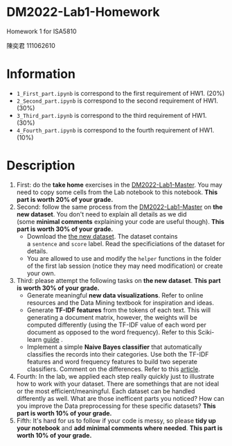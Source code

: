 # DM2022-Lab1-Homework
Homework 1 for ISA5810

陳奕君 111062610

# Information
- `1_First_part.ipynb` is correspond to the first requirement of HW1. (20%)
- `2_Second_part.ipynb` is correspond to the second requirement of HW1. (30%)
- `3_Third_part.ipynb` is correspond to the third requirement of HW1. (30%)
- `4_Fourth_part.ipynb` is correspond to the fourth requirement of HW1. (10%)

# Description
1. First: do the **take home** exercises in the [DM2022-Lab1-Master](https://github.com/keziatamus/DM2022-Lab1-Master). You may need to copy some cells from the Lab notebook to this notebook. **This part is worth 20% of your grade.**
2. Second: follow the same process from the [DM2022-Lab1-Master](https://github.com/keziatamus/DM2022-Lab1-Master) on **the new dataset**. You don't need to explain all details as we did (some **minimal comments** explaining your code are useful though). **This part is worth 30% of your grade.**
    - Download the [the new dataset](https://archive.ics.uci.edu/ml/datasets/Sentiment+Labelled+Sentences#). The dataset contains a `sentence` and `score` label. Read the specificiations of the dataset for details.
    - You are allowed to use and modify the `helper` functions in the folder of the first lab session (notice they may need modification) or create your own.
3. Third: please attempt the following tasks on **the new dataset**. **This part is worth 30% of your grade.**
    - Generate meaningful **new data visualizations**. Refer to online resources and the Data Mining textbook for inspiration and ideas.
    - Generate **TF-IDF features** from the tokens of each text. This will generating a document matrix, however, the weights will be computed differently (using the TF-IDF value of each word per document as opposed to the word frequency). Refer to this Sciki-learn [guide](http://scikit-learn.org/stable/modules/generated/sklearn.feature_extraction.text.TfidfVectorizer.html) .
    - Implement a simple **Naive Bayes classifier** that automatically classifies the records into their categories. Use both the TF-IDF features and word frequency features to build two seperate classifiers. Comment on the differences. Refer to this [article](https://hub.packtpub.com/implementing-3-naive-bayes-classifiers-in-scikit-learn/).
4. Fourth: In the lab, we applied each step really quickly just to illustrate how to work with your dataset. There are somethings that are not ideal or the most efficient/meaningful. Each dataset can be handled differently as well. What are those inefficent parts you noticed? How can you improve the Data preprocessing for these specific datasets? **This part is worth 10% of your grade.**
5. Fifth: It's hard for us to follow if your code is messy, so please **tidy up your notebook** and **add minimal comments where needed**. **This part is worth 10% of your grade.**
